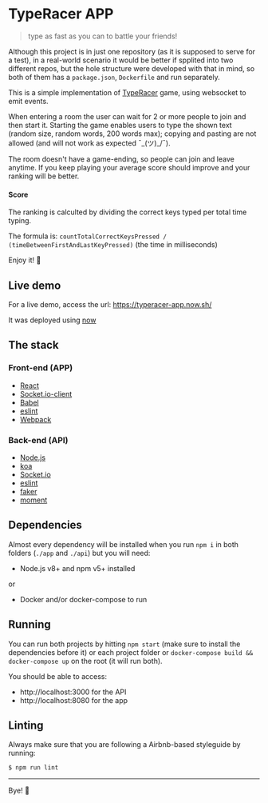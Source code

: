 # TypeRacer APP
> type as fast as you can to battle your friends!

Although this project is in just one repository (as it is supposed to serve for a test), in a real-world scenario it would be better if spplited into two different repos, but the hole structure were developed with that in mind, so both of them has a `package.json`, `Dockerfile` and run separately.

This is a simple implementation of [TypeRacer](http://typeracer.com/) game, using websocket to emit events.

When entering a room the user can wait for 2 or more people to join and then start it.
Starting the game enables users to type the shown text (random size, random words, 200 words max); copying and pasting are not allowed (and will not work as expected ¯\_(ツ)_/¯).

The room doesn't have a game-ending, so people can join and leave anytime. If you keep playing your average score should improve and your ranking will be better.

#### Score
The ranking is calculted by dividing the correct keys typed per total time typing.

The formula is: `countTotalCorrectKeysPressed / (timeBetweenFirstAndLastKeyPressed)` (the time in milliseconds)

Enjoy it! 🎊

## Live demo

For a live demo, access the url: https://typeracer-app.now.sh/

It was deployed using [now](https://zeit.co/now)

## The stack

### Front-end (APP)

- [React](https://facebook.github.io/react/)
- [Socket.io-client](https://github.com/socketio/socket.io-client)
- [Babel](https://babeljs.io/)
- [eslint](https://eslint.org/)
- [Webpack](https://webpack.js.org/)

### Back-end (API)

- [Node.js](https://nodejs.org/en/)
- [koa](http://koajs.com/)
- [Socket.io](https://github.com/socketio/socket.io)
- [eslint](https://eslint.org/)
- [faker](https://github.com/Marak/Faker.js)
- [moment](https://momentjs.com/)

## Dependencies

Almost every dependency will be installed when you run `npm i` in both folders (`./app` and `./api`) but you will need:

- Node.js v8+ and npm v5+ installed

or

- Docker and/or docker-compose to run

## Running

You can run both projects by hitting `npm start` (make sure to install the dependencies before it) or each project folder or `docker-compose build && docker-compose up` on the root (it will run both).

You should be able to access:
- http://localhost:3000 for the API
- http://localhost:8080 for the app

## Linting

Always make sure that you are following a Airbnb-based styleguide by running:
```bash
$ npm run lint
```

--------

Bye! 🖖